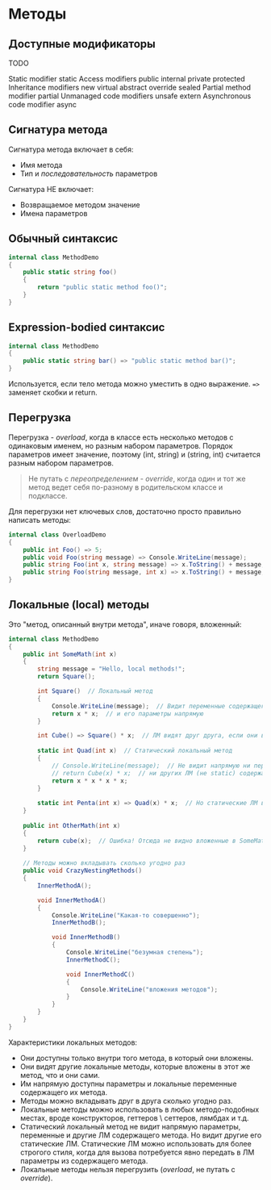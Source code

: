 # Методы

## Доступные модификаторы

TODO

Static modifier static
Access modifiers public internal private protected
Inheritance modifiers new virtual abstract override sealed
Partial method modifier partial
Unmanaged code modifiers unsafe extern
Asynchronous code modifier async

## Сигнатура метода

Сигнатура метода включает в себя:

* Имя метода
* Тип и *последовательность* параметров

Сигнатура НЕ включает:

* Возвращаемое методом значение
* Имена параметров

## Обычный синтаксис

```c#
internal class MethodDemo
{
    public static string foo()
    {
        return "public static method foo()";
    }
}
```

## Expression-bodied синтаксис

```c#
internal class MethodDemo
{
    public static string bar() => "public static method bar()";
}
```

Используется, если тело метода можно уместить в одно выражение. `=>` заменяет скобки и return.

## Перегрузка

Перегрузка - *overload*, когда в классе есть несколько методов с одинаковым именем, но разным набором параметров. Порядок параметров имеет значение, поэтому (int, string) и (string, int) считается разным набором параметров.

> Не путать с *переопределением - override*, когда один и тот же метод ведет себя по-разному в родительском классе и подклассе.

Для перегрузки нет ключевых слов, достаточно просто правильно написать методы:

```c#
internal class OverloadDemo
{
    public int Foo() => 5;
    public void Foo(string message) => Console.WriteLine(message);
    public string Foo(int x, string message) => x.ToString() + message;
    public string Foo(string message, int x) => x.ToString() + message;  // Ok, т.к. порядок разный
}
```

## Локальные (local) методы

Это "метод, описанный внутри метода", иначе говоря, вложенный:

```c#
internal class MethodDemo
{
    public int SomeMath(int x)
    {
        string message = "Hello, local methods!";
        return Square();

        int Square()  // Локальный метод
        {
            Console.WriteLine(message);  // Видит переменные содержащего метода
            return x * x;  // и его параметры напрямую
        }

        int Cube() => Square() * x;  // ЛМ видят друг друга, если они вложены в один и тот же метод
        
        static int Quad(int x)  // Статический локальный метод
        {
            // Console.WriteLine(message);  // Не видит напрямую ни переменных, ни параметров,
            // return Cube(x) * x;  // ни других ЛМ (не static) содержащего метода
            return x * x * x * x;
        }
        
        static int Penta(int x) => Quad(x) * x;  // Но статические ЛМ видят другие статические ЛМ
    }
    
    public int OtherMath(int x)
    {
        return cube(x);  // Ошибка! Отсюда не видно вложенные в SomeMath() методы
    }
    
    // Методы можно вкладывать сколько угодно раз
    public void CrazyNestingMethods()
    {
        InnerMethodA();

        void InnerMethodA()
        {
            Console.WriteLine("Какая-то совершенно");
            InnerMethodB();

            void InnerMethodB()
            {
                Console.WriteLine("безумная степень");
                InnerMethodC();

                void InnerMethodC()
                {
                    Console.WriteLine("вложения методов");
                }
            }
        }
    }
}
```

Характеристики локальных методов:

* Они доступны только внутри того метода, в который они вложены.
* Они видят другие локальные методы, которые вложены в этот же метод, что и они сами.
* Им напрямую доступны параметры и локальные переменные содержащего их метода.
* Методы можно вкладывать друг в друга сколько угодно раз.
* Локальные методы можно использовать в любых методо-подобных местах, вроде конструкторов, геттеров \ сеттеров, лямбдах и т.д.
* Статический локальный метод не видит напрямую параметры, переменные и другие ЛМ содержащего метода. Но видит другие его статические ЛМ. Статические ЛМ можно использовать для более строгого стиля, когда для вызова потребуется явно передать в ЛМ параметры из содержащего метода.
* Локальные методы нельзя перегрузить (*overload*, не путать с *override*).